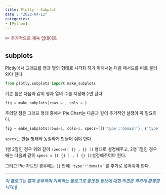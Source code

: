 ```yaml
---
title: Plotly - Subplot
date : "2022-04-12"
categories:
- [Python]
---
```



✏️ <span style="color:#871C1C;"> 추가적으로 계속 업데이트  </span>

## **subplots**

Plotly에서 그래프를 행과 열의 형태로 시각화 하기 위해서는 다음 메서드를 따로 불러와야 한다.  

```python
from plotly.subplots import make_subplots
```

기본 틀은 다음과 같이 행과 열의 수를 지정해주면 된다.  

```python
fig = make_subplots(rows = , cols = )
```

  

주의할 점은 그래프 형태 중에서 Pie Chart는 다음과 같이 추가적인 설정이 꼭 필요하다.

```python
fig = make_subplots(rows=1, cols=2, specs=[[{'type':'domain'}, {'type':'domain'}]])
```

`specs`는 만들 형태와 동일하게 만들어 줘야 한다.  

1행 2열인 경우 위와 같이 `specs=[[ {} , {} ]]` 형태로 설정해주고, 2행 1열인 경우에는 다음과 같이 `specs = [[ {} ] , [ {} ]]`설정해주어야 한다.  

그리고 Pie 차트인 경우에는 `{}` 안에 `'type':'domain’` 를 추가로 넣어줘야 한다.
  
  
---
**_<span style="color:#4682B4;"> 이 블로그는 혼자 공부하며 기록하는 블로그로 잘못된 정보에 대한 의견은 격하게 환영합니다.🤩 </span>_**